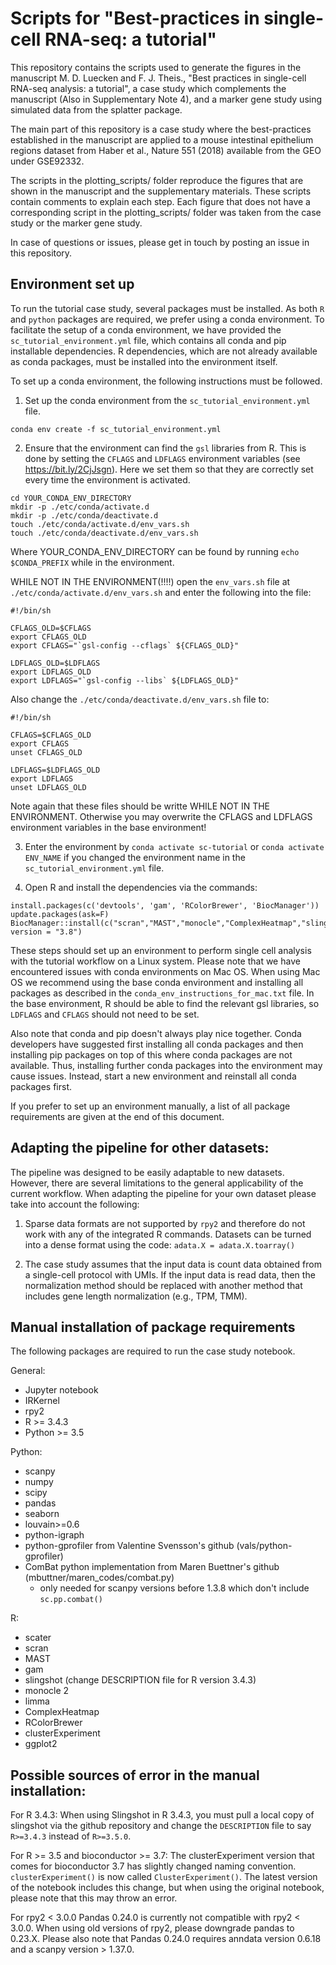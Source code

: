 # Scripts for "Best-practices in single-cell RNA-seq: a tutorial"

This repository contains the scripts used to generate the figures in the manuscript M. D. Luecken and F. J. Theis., "Best practices in single-cell RNA-seq analysis: a tutorial", a case study which complements the manuscript (Also in Supplementary Note 4), and a marker gene study using simulated data from the splatter package.

The main part of this repository is a case study where the best-practices established in the manuscript are applied to a mouse intestinal epithelium regions dataset from Haber et al., Nature 551 (2018) available from the GEO under GSE92332.

The scripts in the plotting_scripts/ folder reproduce the figures that are shown in the manuscript and the supplementary materials. These scripts contain comments to explain each step. Each figure that does not have a corresponding script in the plotting_scripts/ folder was taken from the case study or the marker gene study.

In case of questions or issues, please get in touch by posting an issue in this repository.


## Environment set up

To run the tutorial case study, several packages must be installed. As both `R` and `python` packages are required, we prefer using a conda environment. To facilitate the setup of a conda environment, we have provided the `sc_tutorial_environment.yml` file, which contains all conda and pip installable dependencies. R dependencies, which are not already available as conda packages, must be installed into the environment itself.

To set up a conda environment, the following instructions must be followed.

1. Set up the conda environment from the `sc_tutorial_environment.yml` file.
```
conda env create -f sc_tutorial_environment.yml
```

2. Ensure that the environment can find the `gsl` libraries from R. This is done by setting the `CFLAGS` and `LDFLAGS` environment variables (see https://bit.ly/2CjJsgn). Here we set them so that they are correctly set every time the environment is activated.
```
cd YOUR_CONDA_ENV_DIRECTORY
mkdir -p ./etc/conda/activate.d
mkdir -p ./etc/conda/deactivate.d
touch ./etc/conda/activate.d/env_vars.sh
touch ./etc/conda/deactivate.d/env_vars.sh
```
Where YOUR_CONDA_ENV_DIRECTORY can be found by running `echo $CONDA_PREFIX` while in the environment.

WHILE NOT IN THE ENVIRONMENT(!!!!) open the `env_vars.sh` file at `./etc/conda/activate.d/env_vars.sh` and enter the following into the file:
```
#!/bin/sh

CFLAGS_OLD=$CFLAGS
export CFLAGS_OLD
export CFLAGS="`gsl-config --cflags` ${CFLAGS_OLD}"

LDFLAGS_OLD=$LDFLAGS
export LDFLAGS_OLD
export LDFLAGS="`gsl-config --libs` ${LDFLAGS_OLD}"
```

Also change the `./etc/conda/deactivate.d/env_vars.sh` file to:
```
#!/bin/sh

CFLAGS=$CFLAGS_OLD
export CFLAGS
unset CFLAGS_OLD

LDFLAGS=$LDFLAGS_OLD
export LDFLAGS
unset LDFLAGS_OLD
```

Note again that these files should be writte WHILE NOT IN THE ENVIRONMENT. Otherwise you may overwrite the CFLAGS and LDFLAGS environment variables in the base environment!

3. Enter the environment by `conda activate sc-tutorial` or `conda activate ENV_NAME` if you changed the environment name in the `sc_tutorial_environment.yml` file.

4. Open R and install the dependencies via the commands:
```
install.packages(c('devtools', 'gam', 'RColorBrewer', 'BiocManager'))
update.packages(ask=F)
BiocManager::install(c("scran","MAST","monocle","ComplexHeatmap","slingshot"), version = "3.8")
```

These steps should set up an environment to perform single cell analysis with the tutorial workflow on a Linux system. Please note that we have encountered issues with conda environments on Mac OS. When using Mac OS we recommend using the base conda environment and installing all packages as described in the `conda_env_instructions_for_mac.txt` file. In the base environment, R should be able to find the relevant gsl libraries, so `LDFLAGS` and `CFLAGS` should not need to be set.

Also note that conda and pip doesn't always play nice together. Conda developers have suggested first installing all conda packages and then installing pip packages on top of this where conda packages are not available. Thus, installing further conda packages into the environment may cause issues. Instead, start a new environment and reinstall all conda packages first.

If you prefer to set up an environment manually, a list of all package requirements are given at the end of this document.


## Adapting the pipeline for other datasets:

The pipeline was designed to be easily adaptable to new datasets. However, there are several limitations to the general applicability of the current workflow. When adapting the pipeline for your own dataset please take into account the following:

1. Sparse data formats are not supported by `rpy2` and therefore do not work with any of the integrated R commands. Datasets can be turned into a dense format using the code: `adata.X = adata.X.toarray()`

2. The case study assumes that the input data is count data obtained from a single-cell protocol with UMIs. If the input data is read data, then the normalization method should be replaced with another method that includes gene length normalization (e.g., TPM, TMM).


## Manual installation of package requirements

The following packages are required to run the case study notebook.

General:
- Jupyter notebook
- IRKernel
- rpy2
- R >= 3.4.3
- Python >= 3.5

Python:
- scanpy
- numpy
- scipy
- pandas
- seaborn
- louvain>=0.6
- python-igraph
- python-gprofiler from Valentine Svensson's github (vals/python-gprofiler)
- ComBat python implementation from Maren Buettner's github (mbuttner/maren_codes/combat.py)
  - only needed for scanpy versions before 1.3.8 which don't include `sc.pp.combat()`

R:
- scater
- scran
- MAST
- gam
- slingshot (change DESCRIPTION file for R version 3.4.3)
- monocle 2
- limma
- ComplexHeatmap
- RColorBrewer
- clusterExperiment
- ggplot2

## Possible sources of error in the manual installation:

For R 3.4.3:
When using Slingshot in R 3.4.3, you must pull a local copy of slingshot via the github repository and change the `DESCRIPTION` file to say `R>=3.4.3` instead of `R>=3.5.0`.

For R >= 3.5 and bioconductor >= 3.7:
The clusterExperiment version that comes for bioconductor 3.7 has slightly changed naming convention. `clusterExperiment()` is now called `ClusterExperiment()`. The latest version of the notebook includes this change, but when using the original notebook, please note that this may throw an error.

For rpy2 < 3.0.0
Pandas 0.24.0 is currently not compatible with rpy2 < 3.0.0. When using old versions of rpy2, please downgrade pandas to 0.23.X. Please also note that Pandas 0.24.0 requires anndata version 0.6.18 and a scanpy version > 1.37.0.
